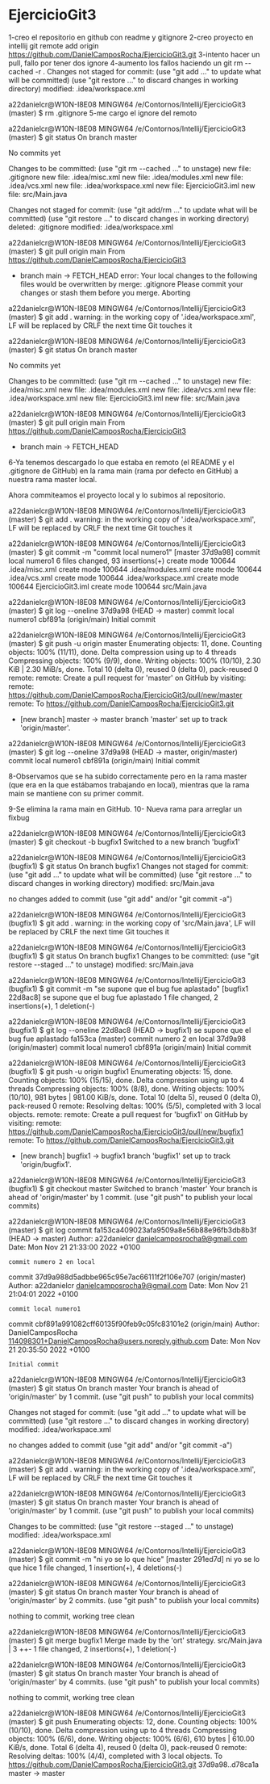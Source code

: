 # EjercicioGit3

1-creo el repositorio en github con readme y gitignore
2-creo proyecto en intellij
git remote add origin https://github.com/DanielCamposRocha/EjercicioGit3.git
3-intento hacer un pull, fallo por tener dos ignore
4-aumento los fallos haciendo un git rm --cached -r .
Changes not staged for commit:
(use "git add <file>..." to update what will be committed)
(use "git restore <file>..." to discard changes in working directory)
modified:   .idea/workspace.xml

a22danielcr@W10N-I8E08 MINGW64 /e/Contornos/Intellij/EjercicioGit3 (master)
$ rm .gitignore
5-me cargo el ignore del remoto

a22danielcr@W10N-I8E08 MINGW64 /e/Contornos/Intellij/EjercicioGit3 (master)
$ git status
On branch master

No commits yet

Changes to be committed:
(use "git rm --cached <file>..." to unstage)
new file:   .gitignore
new file:   .idea/misc.xml
new file:   .idea/modules.xml
new file:   .idea/vcs.xml
new file:   .idea/workspace.xml
new file:   EjercicioGit3.iml
new file:   src/Main.java

Changes not staged for commit:
(use "git add/rm <file>..." to update what will be committed)
(use "git restore <file>..." to discard changes in working directory)
deleted:    .gitignore
modified:   .idea/workspace.xml


a22danielcr@W10N-I8E08 MINGW64 /e/Contornos/Intellij/EjercicioGit3 (master)
$ git pull origin main
From https://github.com/DanielCamposRocha/EjercicioGit3
* branch            main       -> FETCH_HEAD
  error: Your local changes to the following files would be overwritten by merge:
  .gitignore
  Please commit your changes or stash them before you merge.
  Aborting

a22danielcr@W10N-I8E08 MINGW64 /e/Contornos/Intellij/EjercicioGit3 (master)
$ git add .
warning: in the working copy of '.idea/workspace.xml', LF will be replaced by CRLF the next time Git touches it

a22danielcr@W10N-I8E08 MINGW64 /e/Contornos/Intellij/EjercicioGit3 (master)
$ git status
On branch master

No commits yet

Changes to be committed:
(use "git rm --cached <file>..." to unstage)
new file:   .idea/misc.xml
new file:   .idea/modules.xml
new file:   .idea/vcs.xml
new file:   .idea/workspace.xml
new file:   EjercicioGit3.iml
new file:   src/Main.java


a22danielcr@W10N-I8E08 MINGW64 /e/Contornos/Intellij/EjercicioGit3 (master)
$ git pull origin main
From https://github.com/DanielCamposRocha/EjercicioGit3
* branch            main       -> FETCH_HEAD


6-Ya tenemos descargado lo que estaba en remoto (el README y el .gitignore de GitHub) en la rama main (rama por defecto en GitHub) a nuestra rama master local.

Ahora commiteamos el proyecto local y lo subimos al repositorio.

a22danielcr@W10N-I8E08 MINGW64 /e/Contornos/Intellij/EjercicioGit3 (master)
$ git add .
warning: in the working copy of '.idea/workspace.xml', LF will be replaced by CRLF the next time Git touches it

a22danielcr@W10N-I8E08 MINGW64 /e/Contornos/Intellij/EjercicioGit3 (master)
$ git commit -m "commit local numero1"
[master 37d9a98] commit local numero1
6 files changed, 93 insertions(+)
create mode 100644 .idea/misc.xml
create mode 100644 .idea/modules.xml
create mode 100644 .idea/vcs.xml
create mode 100644 .idea/workspace.xml
create mode 100644 EjercicioGit3.iml
create mode 100644 src/Main.java

a22danielcr@W10N-I8E08 MINGW64 /e/Contornos/Intellij/EjercicioGit3 (master)
$ git log --oneline
37d9a98 (HEAD -> master) commit local numero1
cbf891a (origin/main) Initial commit

a22danielcr@W10N-I8E08 MINGW64 /e/Contornos/Intellij/EjercicioGit3 (master)
$ git push -u origin master
Enumerating objects: 11, done.
Counting objects: 100% (11/11), done.
Delta compression using up to 4 threads
Compressing objects: 100% (9/9), done.
Writing objects: 100% (10/10), 2.30 KiB | 2.30 MiB/s, done.
Total 10 (delta 0), reused 0 (delta 0), pack-reused 0
remote:
remote: Create a pull request for 'master' on GitHub by visiting:
remote:      https://github.com/DanielCamposRocha/EjercicioGit3/pull/new/master
remote:
To https://github.com/DanielCamposRocha/EjercicioGit3.git
* [new branch]      master -> master
  branch 'master' set up to track 'origin/master'.

a22danielcr@W10N-I8E08 MINGW64 /e/Contornos/Intellij/EjercicioGit3 (master)
$ git log --oneline
37d9a98 (HEAD -> master, origin/master) commit local numero1
cbf891a (origin/main) Initial commit

8-Observamos que se ha subido correctamente pero en la rama master (que era en la que estábamos trabajando en local),
mientras que la rama main se mantiene con su primer commit.


9-Se elimina la rama main en GitHub.
10- Nueva rama para arreglar un fixbug

a22danielcr@W10N-I8E08 MINGW64 /e/Contornos/Intellij/EjercicioGit3 (master)
$ git checkout -b bugfix1
Switched to a new branch 'bugfix1'

a22danielcr@W10N-I8E08 MINGW64 /e/Contornos/Intellij/EjercicioGit3 (bugfix1)
$ git status
On branch bugfix1
Changes not staged for commit:
(use "git add <file>..." to update what will be committed)
(use "git restore <file>..." to discard changes in working directory)
modified:   src/Main.java

no changes added to commit (use "git add" and/or "git commit -a")

a22danielcr@W10N-I8E08 MINGW64 /e/Contornos/Intellij/EjercicioGit3 (bugfix1)
$ git add .
warning: in the working copy of 'src/Main.java', LF will be replaced by CRLF the next time Git touches it

a22danielcr@W10N-I8E08 MINGW64 /e/Contornos/Intellij/EjercicioGit3 (bugfix1)
$ git status
On branch bugfix1
Changes to be committed:
(use "git restore --staged <file>..." to unstage)
modified:   src/Main.java


a22danielcr@W10N-I8E08 MINGW64 /e/Contornos/Intellij/EjercicioGit3 (bugfix1)
$ git commit -m "se supone que el bug fue aplastado"
[bugfix1 22d8ac8] se supone que el bug fue aplastado
1 file changed, 2 insertions(+), 1 deletion(-)

a22danielcr@W10N-I8E08 MINGW64 /e/Contornos/Intellij/EjercicioGit3 (bugfix1)
$ git log --oneline
22d8ac8 (HEAD -> bugfix1) se supone que el bug fue aplastado
fa153ca (master) commit numero 2 en local
37d9a98 (origin/master) commit local numero1
cbf891a (origin/main) Initial commit

a22danielcr@W10N-I8E08 MINGW64 /e/Contornos/Intellij/EjercicioGit3 (bugfix1)
$ git push -u origin bugfix1
Enumerating objects: 15, done.
Counting objects: 100% (15/15), done.
Delta compression using up to 4 threads
Compressing objects: 100% (8/8), done.
Writing objects: 100% (10/10), 981 bytes | 981.00 KiB/s, done.
Total 10 (delta 5), reused 0 (delta 0), pack-reused 0
remote: Resolving deltas: 100% (5/5), completed with 3 local objects.
remote:
remote: Create a pull request for 'bugfix1' on GitHub by visiting:
remote:      https://github.com/DanielCamposRocha/EjercicioGit3/pull/new/bugfix1
remote:
To https://github.com/DanielCamposRocha/EjercicioGit3.git
* [new branch]      bugfix1 -> bugfix1
  branch 'bugfix1' set up to track 'origin/bugfix1'.

a22danielcr@W10N-I8E08 MINGW64 /e/Contornos/Intellij/EjercicioGit3 (bugfix1)
$ git checkout master
Switched to branch 'master'
Your branch is ahead of 'origin/master' by 1 commit.
(use "git push" to publish your local commits)

a22danielcr@W10N-I8E08 MINGW64 /e/Contornos/Intellij/EjercicioGit3 (master)
$ git log
commit fa153ca409023afa9509a8e56b88e96fb3db8b3f (HEAD -> master)
Author: a22danielcr <danielcamposrocha9@gmail.com>
Date:   Mon Nov 21 21:33:00 2022 +0100

    commit numero 2 en local

commit 37d9a988d5adbbe965c95e7ac66111f2f106e707 (origin/master)
Author: a22danielcr <danielcamposrocha9@gmail.com>
Date:   Mon Nov 21 21:04:01 2022 +0100

    commit local numero1

commit cbf891a991082cff60135f90feb9c05fc83101e2 (origin/main)
Author: DanielCamposRocha <114098301+DanielCamposRocha@users.noreply.github.com>
Date:   Mon Nov 21 20:35:50 2022 +0100

    Initial commit

a22danielcr@W10N-I8E08 MINGW64 /e/Contornos/Intellij/EjercicioGit3 (master)
$ git status
On branch master
Your branch is ahead of 'origin/master' by 1 commit.
(use "git push" to publish your local commits)

Changes not staged for commit:
(use "git add <file>..." to update what will be committed)
(use "git restore <file>..." to discard changes in working directory)
modified:   .idea/workspace.xml

no changes added to commit (use "git add" and/or "git commit -a")

a22danielcr@W10N-I8E08 MINGW64 /e/Contornos/Intellij/EjercicioGit3 (master)
$ git add .
warning: in the working copy of '.idea/workspace.xml', LF will be replaced by CRLF the next time Git touches it

a22danielcr@W10N-I8E08 MINGW64 /e/Contornos/Intellij/EjercicioGit3 (master)
$ git status
On branch master
Your branch is ahead of 'origin/master' by 1 commit.
(use "git push" to publish your local commits)

Changes to be committed:
(use "git restore --staged <file>..." to unstage)
modified:   .idea/workspace.xml


a22danielcr@W10N-I8E08 MINGW64 /e/Contornos/Intellij/EjercicioGit3 (master)
$ git commit -m "ni yo se lo que hice"
[master 291ed7d] ni yo se lo que hice
1 file changed, 1 insertion(+), 4 deletions(-)

a22danielcr@W10N-I8E08 MINGW64 /e/Contornos/Intellij/EjercicioGit3 (master)
$ git status
On branch master
Your branch is ahead of 'origin/master' by 2 commits.
(use "git push" to publish your local commits)

nothing to commit, working tree clean

a22danielcr@W10N-I8E08 MINGW64 /e/Contornos/Intellij/EjercicioGit3 (master)
$ git merge bugfix1
Merge made by the 'ort' strategy.
src/Main.java | 3 ++-
1 file changed, 2 insertions(+), 1 deletion(-)

a22danielcr@W10N-I8E08 MINGW64 /e/Contornos/Intellij/EjercicioGit3 (master)
$ git status
On branch master
Your branch is ahead of 'origin/master' by 4 commits.
(use "git push" to publish your local commits)

nothing to commit, working tree clean

a22danielcr@W10N-I8E08 MINGW64 /e/Contornos/Intellij/EjercicioGit3 (master)
$ git push
Enumerating objects: 12, done.
Counting objects: 100% (10/10), done.
Delta compression using up to 4 threads
Compressing objects: 100% (6/6), done.
Writing objects: 100% (6/6), 610 bytes | 610.00 KiB/s, done.
Total 6 (delta 4), reused 0 (delta 0), pack-reused 0
remote: Resolving deltas: 100% (4/4), completed with 3 local objects.
To https://github.com/DanielCamposRocha/EjercicioGit3.git
37d9a98..d78ca1a  master -> master

